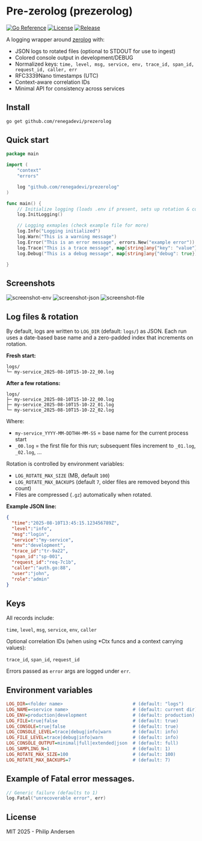 # Pre-zerolog (prezerolog)

[![Go Reference](https://pkg.go.dev/badge/github.com/renegadevi/prezerolog.svg)](https://pkg.go.dev/github.com/renegadevi/prezerolog)
[![License](https://img.shields.io/github/license/renegadevi/prezerolog)](https://github.com/renegadevi/prezerolog/blob/main/LICENSE)
[![Release](https://img.shields.io/github/v/release/renegadevi/prezerolog)](https://github.com/renegadevi/prezerolog/releases)


A logging wrapper around [zerolog](https://github.com/rs/zerolog) with:
- JSON logs to rotated files (optional to STDOUT for use to ingest)
- Colored console output in development/DEBUG
- Normalized keys: `time, level, msg, service, env, trace_id, span_id, request_id, caller, err`
- RFC3339Nano timestamps (UTC)
- Context-aware correlation IDs
- Minimal API for consistency across services

## Install
```bash
go get github.com/renegadevi/prezerolog
```

## Quick start
```go
package main

import (
	"context"
	"errors"

	log "github.com/renegadevi/prezerolog"
)

func main() {
	// Initialize logging (loads .env if present, sets up rotation & console)
	log.InitLogging()

	// Logging exmaples (check example file for more)
	log.Info("Logging initialized")
	log.Warn("This is a warning message")
	log.Error("This is an error message", errors.New("example error"))
	log.Trace("This is a trace message", map[string]any{"key": "value"})
	log.Debug("This is a debug message", map[string]any{"debug": true})

}

```


## Screenshots

![screenshot-env](https://raw.githubusercontent.com/renegadevi/prezerolog/main/.github/screenshot-env.png)
![screenshot-json](https://raw.githubusercontent.com/renegadevi/prezerolog/main/.github/screenshot-json.png)
![screenshot-file](https://raw.githubusercontent.com/renegadevi/prezerolog/main/.github/screenshot-file.png)


## Log files & rotation

By default, logs are written to `LOG_DIR` (default: `logs/`) as JSON.
Each run uses a date-based base name and a zero-padded index that increments on rotation.

**Fresh start:**
```
logs/
└─ my-service_2025-08-10T15-10-22_00.log
```

**After a few rotations:**
```
logs/
├─ my-service_2025-08-10T15-10-22_00.log
├─ my-service_2025-08-10T15-10-22_01.log
└─ my-service_2025-08-10T15-10-22_02.log
```

Where:
- `my-service_YYYY-MM-DDTHH-MM-SS` = base name for the current process start
- `_00.log` = the first file for this run; subsequent files increment to `_01.log`, `_02.log`, …

Rotation is controlled by environment variables:
- `LOG_ROTATE_MAX_SIZE` (MB, default `100`)
- `LOG_ROTATE_MAX_BACKUPS` (default `7`, older files are removed beyond this count)
- Files are compressed (`.gz`) automatically when rotated.

**Example JSON line:**
```json
{
  "time":"2025-08-10T13:45:15.123456789Z",
  "level":"info",
  "msg":"login",
  "service":"my-service",
  "env":"development",
  "trace_id":"tr-9a22",
  "span_id":"sp-001",
  "request_id":"req-7c1b",
  "caller":"auth.go:88",
  "user":"john",
  "role":"admin"
}
```

## Keys
All records include:

`time`, `level`, `msg`, `service`, `env`, `caller`

Optional correlation IDs (when using *Ctx funcs and a context carrying values):

`trace_id`, `span_id`, `request_id`

Errors passed as `error` args are logged under `err`.

## Environment variables
```ini
LOG_DIR=<folder name>                          # (default: "logs")
LOG_NAME=<service name>                        # (default: current dir)
LOG_ENV=production|development                 # (default: production)
LOG_FILE=true|false                            # (default: true)
LOG_CONSOLE=true|false                         # (default: true)
LOG_CONSOLE_LEVEL=trace|debug|info|warn        # (default: info)
LOG_FILE_LEVEL=trace|debug|info|warn           # (default: info)
LOG_CONSOLE_OUTPUT=minimal|full|extended|json  # (default: full)
LOG_SAMPLING_N=1                               # (default: 1)
LOG_ROTATE_MAX_SIZE=100                        # (default: 100)
LOG_ROTATE_MAX_BACKUPS=7                       # (default: 7)
```

## Example of Fatal error messages.
```go
// Generic failure (defaults to 1)
log.Fatal("unrecoverable error", err)
```


## License
MIT 2025 - Philip Andersen